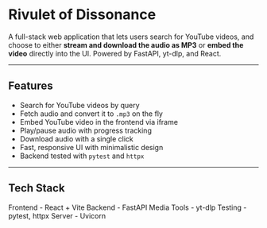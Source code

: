 # Rivulet of Dissonance

A full-stack web application that lets users search for YouTube videos, and choose to either **stream and download the audio as MP3** or **embed the video** directly into the UI. Powered by FastAPI, yt-dlp, and React.

---

## Features

- Search for YouTube videos by query
- Fetch audio and convert it to `.mp3` on the fly
- Embed YouTube video in the frontend via iframe
- Play/pause audio with progress tracking
- Download audio with a single click
- Fast, responsive UI with minimalistic design
- Backend tested with `pytest` and `httpx`

---

## Tech Stack

Frontend - React + Vite 
Backend - FastAPI
Media Tools - yt-dlp
Testing - pytest, httpx
Server - Uvicorn


